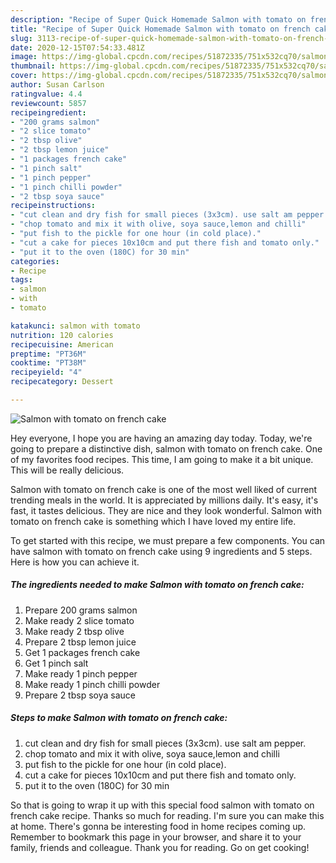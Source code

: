 ```yaml
---
description: "Recipe of Super Quick Homemade Salmon with tomato on french cake"
title: "Recipe of Super Quick Homemade Salmon with tomato on french cake"
slug: 3113-recipe-of-super-quick-homemade-salmon-with-tomato-on-french-cake
date: 2020-12-15T07:54:33.481Z
image: https://img-global.cpcdn.com/recipes/51872335/751x532cq70/salmon-with-tomato-on-french-cake-recipe-main-photo.jpg
thumbnail: https://img-global.cpcdn.com/recipes/51872335/751x532cq70/salmon-with-tomato-on-french-cake-recipe-main-photo.jpg
cover: https://img-global.cpcdn.com/recipes/51872335/751x532cq70/salmon-with-tomato-on-french-cake-recipe-main-photo.jpg
author: Susan Carlson
ratingvalue: 4.4
reviewcount: 5857
recipeingredient:
- "200 grams salmon"
- "2 slice tomato"
- "2 tbsp olive"
- "2 tbsp lemon juice"
- "1 packages french cake"
- "1 pinch salt"
- "1 pinch pepper"
- "1 pinch chilli powder"
- "2 tbsp soya sauce"
recipeinstructions:
- "cut clean and dry fish for small pieces (3x3cm). use salt am pepper."
- "chop tomato and mix it with olive, soya sauce,lemon and chilli"
- "put fish to the pickle for one hour (in cold place)."
- "cut a cake for pieces 10x10cm and put there fish and tomato only."
- "put it to the oven (180C) for 30 min"
categories:
- Recipe
tags:
- salmon
- with
- tomato

katakunci: salmon with tomato 
nutrition: 120 calories
recipecuisine: American
preptime: "PT36M"
cooktime: "PT38M"
recipeyield: "4"
recipecategory: Dessert

---
```



![Salmon with tomato on french cake](https://img-global.cpcdn.com/recipes/51872335/751x532cq70/salmon-with-tomato-on-french-cake-recipe-main-photo.jpg)

Hey everyone, I hope you are having an amazing day today. Today, we're going to prepare a distinctive dish, salmon with tomato on french cake. One of my favorites food recipes. This time, I am going to make it a bit unique. This will be really delicious.



Salmon with tomato on french cake is one of the most well liked of current trending meals in the world. It is appreciated by millions daily. It's easy, it's fast, it tastes delicious. They are nice and they look wonderful. Salmon with tomato on french cake is something which I have loved my entire life.


To get started with this recipe, we must prepare a few components. You can have salmon with tomato on french cake using 9 ingredients and 5 steps. Here is how you can achieve it.

<!--inarticleads1-->

##### The ingredients needed to make Salmon with tomato on french cake:

1. Prepare 200 grams salmon
1. Make ready 2 slice tomato
1. Make ready 2 tbsp olive
1. Prepare 2 tbsp lemon juice
1. Get 1 packages french cake
1. Get 1 pinch salt
1. Make ready 1 pinch pepper
1. Make ready 1 pinch chilli powder
1. Prepare 2 tbsp soya sauce




<!--inarticleads2-->

##### Steps to make Salmon with tomato on french cake:

1. cut clean and dry fish for small pieces (3x3cm). use salt am pepper.
1. chop tomato and mix it with olive, soya sauce,lemon and chilli
1. put fish to the pickle for one hour (in cold place).
1. cut a cake for pieces 10x10cm and put there fish and tomato only.
1. put it to the oven (180C) for 30 min




So that is going to wrap it up with this special food salmon with tomato on french cake recipe. Thanks so much for reading. I'm sure you can make this at home. There's gonna be interesting food in home recipes coming up. Remember to bookmark this page in your browser, and share it to your family, friends and colleague. Thank you for reading. Go on get cooking!
